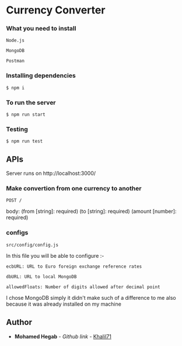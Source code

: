 # Currency Converter

### What you need to install

```
Node.js
```

```
MongoDB
```

```
Postman
```

### Installing dependencies

```
$ npm i
```

### To run the server

```
$ npm run start
```

### Testing

```
$ npm run test
```

## APIs

Server runs on http://localhost:3000/

### Make convertion from one currency to another

```
POST /
```

body: (from [string]: required) (to [string]: required) (amount [number]: required)

### configs

```
src/config/config.js
```

In this file you will be able to configure :-

```
ecbURL: URL to Euro foreign exchange reference rates
```

```
dbURL: URL to local MongoDB
```

```
allowedFloats: Number of digits allowed after decimal point
```

I chose MongoDB simply it didn't make such of a difference to me also because it was already installed on my machine

## Author

- **Mohamed Hegab** - _Github link_ - [Khalil71](https://github.com/Khalil71)
